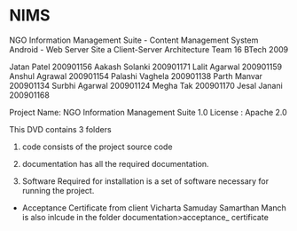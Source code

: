 # NIMS
NGO Information Management Suite - Content Management System 
Android - Web Server Site a Client-Server Architecture
Team 16 BTech 2009

Jatan Patel	200901156
Aakash Solanki  200901171
Lalit Agarwal   200901159
Anshul Agrawal  200901154
Palashi Vaghela 200901138
Parth Manvar	200901134
Surbhi Agarwal  200901124
Megha Tak 	200901170
Jesal Janani	200901168

Project Name: NGO Information Management Suite 1.0
License     : Apache 2.0

This DVD contains 3 folders

1. code consists of the project source code

2. documentation has all the required documentation.

3. Software Required for installation is a set of software necessary for running the project.


* Acceptance Certificate from client Vicharta Samuday Samarthan Manch is also inlcude in the folder documentation>acceptance_ certificate

